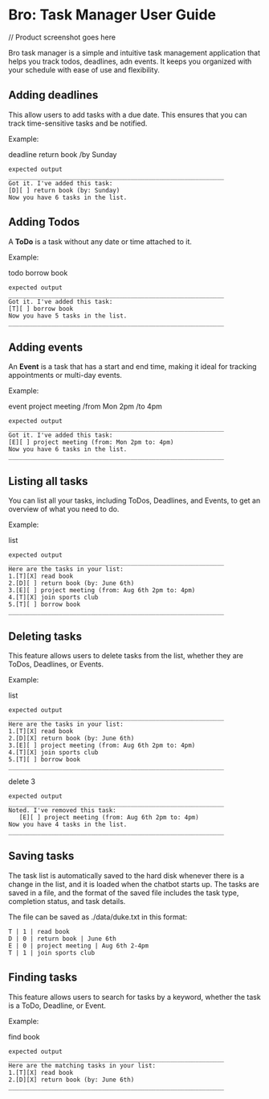 # Bro: Task Manager User Guide

// Product screenshot goes here


Bro task manager is a simple and intuitive task management application that helps you track todos, deadlines, adn events. It keeps you organized with your schedule with ease of use and flexibility.


## Adding deadlines


This allow users to add tasks with a due date. This ensures that you can track time-sensitive tasks and be notified.



Example: 

deadline return book /by Sunday

```
expected output
____________________________________________________________
Got it. I've added this task:
[D][ ] return book (by: Sunday)
Now you have 6 tasks in the list.
```

## Adding Todos

A **ToDo** is a task without any date or time attached to it.

Example:

todo borrow book

```
expected output
____________________________________________________________
Got it. I've added this task:
[T][ ] borrow book
Now you have 5 tasks in the list.
____________________________________________________________  
```


## Adding events

An **Event** is a task that has a start and end time, making it ideal for tracking appointments or multi-day events.

Example:

event project meeting /from Mon 2pm /to 4pm

```
expected output
____________________________________________________________
Got it. I've added this task:
[E][ ] project meeting (from: Mon 2pm to: 4pm)
Now you have 6 tasks in the list.
____________________________________________________________  

```


## Listing all tasks

You can list all your tasks, including ToDos, Deadlines, and Events, to get an overview of what you need to do.

Example:

list

```
expected output
____________________________________________________________
Here are the tasks in your list:
1.[T][X] read book
2.[D][ ] return book (by: June 6th)
3.[E][ ] project meeting (from: Aug 6th 2pm to: 4pm)
4.[T][X] join sports club
5.[T][ ] borrow book
____________________________________________________________

```


## Deleting tasks

This feature allows users to delete tasks from the list, whether they are ToDos, Deadlines, or Events.

Example:

list

```
expected output
____________________________________________________________
Here are the tasks in your list:
1.[T][X] read book
2.[D][X] return book (by: June 6th)
3.[E][ ] project meeting (from: Aug 6th 2pm to: 4pm)
4.[T][X] join sports club
5.[T][ ] borrow book
____________________________________________________________

```

delete 3

```
expected output
____________________________________________________________
Noted. I've removed this task:
   [E][ ] project meeting (from: Aug 6th 2pm to: 4pm)
Now you have 4 tasks in the list.
____________________________________________________________

```



## Saving tasks

The task list is automatically saved to the hard disk whenever there is a change in the list, and it is loaded when the chatbot starts up. The tasks are saved in a file, and the format of the saved file includes the task type, completion status, and task details.

The file can be saved as ./data/duke.txt in this format:

```
T | 1 | read book
D | 0 | return book | June 6th
E | 0 | project meeting | Aug 6th 2-4pm
T | 1 | join sports club
```




## Finding tasks

This feature allows users to search for tasks by a keyword, whether the task is a ToDo, Deadline, or Event.

Example:

find book

```
expected output
____________________________________________________________
Here are the matching tasks in your list:
1.[T][X] read book
2.[D][X] return book (by: June 6th)
____________________________________________________________
```

